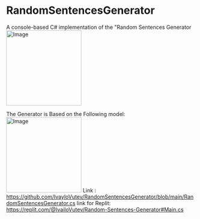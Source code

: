 # RandomSentencesGenerator
A console-based C# implementation of the "Random Sentences Generator
<img alt ="Image" width = "200px" src = "[https://www.thewordfinder.com/images/og/random-sentence-generator.jpg](https://www.thewordfinder.com/images/og/random-sentence-generator.jpg)" />

The Generator is Based on the Following model:
<img alt ="Image" width = "200px" src = "(https://user-images.githubusercontent.com/122825073/218323074-e79fbef4-3533-487e-9abc-e7881e0012b2.png)"/>
Link : https://github.com/IvayloVutev/RandomSentencesGenerator/blob/main/RandomSentencesGenerator.cs
link for Replit: https://replit.com/@IvailoVutev/Random-Sentences-Generator#Main.cs
